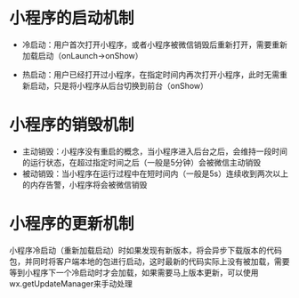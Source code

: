# 小程序的启动机制

* 冷启动：用户首次打开小程序，或者小程序被微信销毁后重新打开，需要重新加载启动（onLaunch->onShow）

* 热启动：用户已经打开过小程序，在指定时间内再次打开小程序，此时无需重新启动，只是将小程序从后台切换到前台（onShow）

# 小程序的销毁机制

* 主动销毁：小程序没有重启的概念，当小程序进入后台之后，会维持一段时间的运行状态，在超过指定时间之后（一般是5分钟）会被微信主动销毁
* 被动销毁：当小程序在运行过程中在短时间内（一般是5s）连续收到两次以上的内存告警，小程序将会被微信销毁

# 小程序的更新机制

小程序冷启动（重新加载启动）时如果发现有新版本，将会异步下载版本的代码包，并同时将客户端本地的包进行启动，这时最新的代码实际上没有被加载，需要等到小程序下一个冷启动时才会加载，如果需要马上版本更新，可以使用wx.getUpdateManager来手动处理


